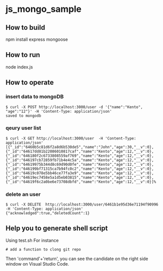 # js_mongo_sample

## How to build
npm install express mongoose

## How to run
node index.js

## How to operate

### insert data to mongoDB
```
$ curl -X POST http://localhost:3000/user -d '{"name":"Kento", "age":"12"}' -H 'Content-Type: application/json'
saved to mongodb
```

### qeury user list
```
$ curl -X GET http://localhost:3000/user  -H 'Content-Type: application/json'
[{"_id":"6460b5c81d6f2a8d6b530de5","name":"John","age":30,"__v":0},{"_id":"64617dd81b22086010817caf","name":"Kento","age":12,"__v":0},{"_id":"646180f2c6733808559af769","name":"Kento","age":12,"__v":0},{"_id":"646197cb72859fb71b4e4c5a","name":"Kento","age":12,"__v":0},{"_id":"64619975b344d8c69d90d0fe","name":"Kento","age":12,"__v":0},{"_id":"646199bf71315ca7b94fc0c2","name":"Kento","age":12,"__v":0},{"_id":"64619c078e5bb46ce77fa3e9","name":"Kento","age":12,"__v":0},{"_id":"64619ec7458e5a1d5eb03815","name":"Kento","age":12,"__v":0},{"_id":"64619f6c2a0be6e73708dbfd","name":"Kento","age":12,"__v":0}]% 
```

### delete an user
```
$ curl -X DELETE  http://localhost:3000/user/6461b1e95d36e71194f90996  -H 'Content-Type: application/json'
{"acknowledged":true,"deletedCount":1}
```

## Help you to generate shell script
Using test.sh
For instance
```
# add a function to clong git repo

```
Then 'command'+'return', you can see the candidate on the right side window on Visual Studio Code.
